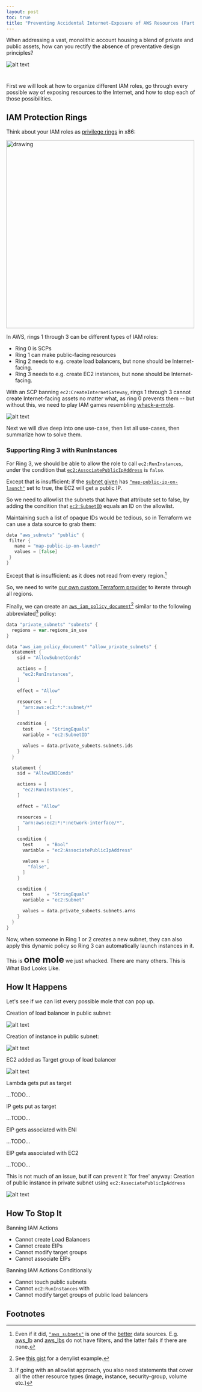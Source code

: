```yaml
---
layout: post
toc: true
title: "Preventing Accidental Internet-Exposure of AWS Resources (Part 3: Tech Debt Mountain)"
---
```


When addressing a vast, monolithic account housing a blend of private and public assets, how can you rectify the absence of preventative design principles?

![alt text](https://i.imgur.com/t0Kx9jS.png)

#

First we will look at how to organize different IAM roles, go through every possible way of exposing resources to the Internet, and how to stop each of those possibilities.

## IAM Protection Rings

Think about your IAM roles as [privilege rings](https://en.wikipedia.org/wiki/Protection_ring) in x86:

<img src="https://upload.wikimedia.org/wikipedia/commons/thumb/2/2f/Priv_rings.svg/1350px-Priv_rings.svg.png" alt="drawing" width="500"/>

In AWS, rings 1 through 3 can be different types of IAM roles:

- Ring 0 is SCPs
- Ring 1 can make public-facing resources
- Ring 2 needs to e.g. create load balancers, but none should be Internet-facing.
- Ring 3 needs to e.g. create EC2 instances, but none should be Internet-facing.

With an SCP banning `ec2:CreateInternetGateway`, rings 1 through 3 cannot create Internet-facing assets no matter what, as ring 0 prevents them -- but without this, we need to play IAM games resembling [whack-a-mole](https://www.youtube.com/watch?v=iqihTaHblzM).

![alt text](https://media.tenor.com/hGclJ34JeSIAAAAC/one-punch.gif)

Next we will dive deep into one use-case, then list all use-cases, then summarize how to solve them.

### Supporting Ring 3 with RunInstances

For Ring 3, we should be able to allow the role to call `ec2:RunInstances`, under the condition that [`ec2:AssociatePublicIpAddress`](https://docs.aws.amazon.com/service-authorization/latest/reference/list_amazonec2.html#amazonec2-policy-keys) is `false`. 

Except that is insufficient: if the [subnet given](https://awscli.amazonaws.com/v2/documentation/api/latest/reference/ec2/run-instances.html) has [`"map-public-ip-on-launch"`](https://awscli.amazonaws.com/v2/documentation/api/latest/reference/ec2/modify-subnet-attribute.html#options) set to true, the EC2 will get a public IP.

So we need to allowlist the subnets that have that attribute set to false, by adding the condition that [`ec2:SubnetID`](https://docs.aws.amazon.com/service-authorization/latest/reference/list_amazonec2.html#amazonec2-policy-keys) equals an ID on the allowlist.

Maintaining such a list of opaque IDs would be tedious, so in Terraform we can use a data source to grab them:
```go
data "aws_subnets" "public" {
 filter {
   name = "map-public-ip-on-launch"
   values = [false]
 }
}
```

Except that is insufficient: as it does not read from every region.[^1404]

So, we need to write [our own custom Terraform provider](https://gist.github.com/MajinBuuOnSecurity/cb6b4689b47f555a2324c3f33da8e7eb#file-public_subnets-go-L172-L181) to iterate through all regions.

[^1404]: Even if it did, [`"aws_subnets"`](https://registry.terraform.io/providers/hashicorp/aws/latest/docs/data-sources/subnets) is one of the [better](https://github.com/hashicorp/terraform/issues/16380#issuecomment-418476841) data sources. E.g. [aws_lb](https://registry.terraform.io/providers/hashicorp/aws/latest/docs/data-sources/lb) and [aws_lbs](https://registry.terraform.io/providers/hashicorp/aws/latest/docs/data-sources/lbs) do not have filters, and the latter fails if there are none.

Finally, we can create an [`aws_iam_policy_document`](https://registry.terraform.io/providers/hashicorp/aws/latest/docs/data-sources/iam_policy_document)[^1427] similar to the following abbreviated[^1428] policy:

[^1427]: See [this gist](https://gist.github.com/MajinBuuOnSecurity/205273d308435f8d4a52759836aeb9e5) for a denylist example.
[^1428]: If going with an allowlist approach, you also need statements that cover all the other resource types (image, instance, security-group, volume etc.)


```go
data "private_subnets" "subnets" {
  regions = var.regions_in_use
}

data "aws_iam_policy_document" "allow_private_subnets" {
  statement {
    sid = "AllowSubnetConds"

    actions = [
      "ec2:RunInstances",
    ]

    effect = "Allow"

    resources = [
      "arn:aws:ec2:*:*:subnet/*"
    ]

    condition {
      test     = "StringEquals"
      variable = "ec2:SubnetID"

      values = data.private_subnets.subnets.ids
    }
  }

  statement {
    sid = "AllowENIConds"

    actions = [
      "ec2:RunInstances",
    ]

    effect = "Allow"

    resources = [
      "arn:aws:ec2:*:*:network-interface/*",
    ]

    condition {
      test     = "Bool"
      variable = "ec2:AssociatePublicIpAddress"

      values = [
        "false",
      ]
    }

    condition {
      test     = "StringEquals"
      variable = "ec2:Subnet"

      values = data.private_subnets.subnets.arns
    }
  }
}
```

Now, when someone in Ring 1 or 2 creates a new subnet, they can also apply this dynamic policy so Ring 3 can automatically launch instances in it.

This is  <font size="+2"><strong>one mole</strong></font> we just whacked. There are many others. This is What Bad Looks Like.

## How It Happens

Let's see if we can list every possible mole that can pop up.

Creation of load balancer in public subnet:

![alt text](https://i.imgur.com/GarWehc.gif)

Creation of instance in public subnet:

![alt text](https://i.imgur.com/1e4M8z4.gif)

EC2 added as Target group of load balancer

![alt text](https://i.imgur.com/gyXZz2E.gif)

Lambda gets put as target

...TODO...

IP gets put as target

...TODO...

EIP gets associated with ENI

...TODO...

EIP gets associated with EC2

...TODO...

This is not much of an issue, but if can prevent it 'for free' anyway: Creation of public instance in private subnet using `ec2:AssociatePublicIpAddress`

![alt text](https://i.imgur.com/iWE1bzH.gif)

## How To Stop It

Banning IAM Actions
- Cannot create Load Balancers
- Cannot create EIPs
- Cannot modify target groups
- Cannot associate EIPs

Banning IAM Actions Conditionally
- Cannot touch public subnets
- Cannot `ec2:RunInstances` with 
- Cannot modify target groups of public load balancers

## Footnotes

   


